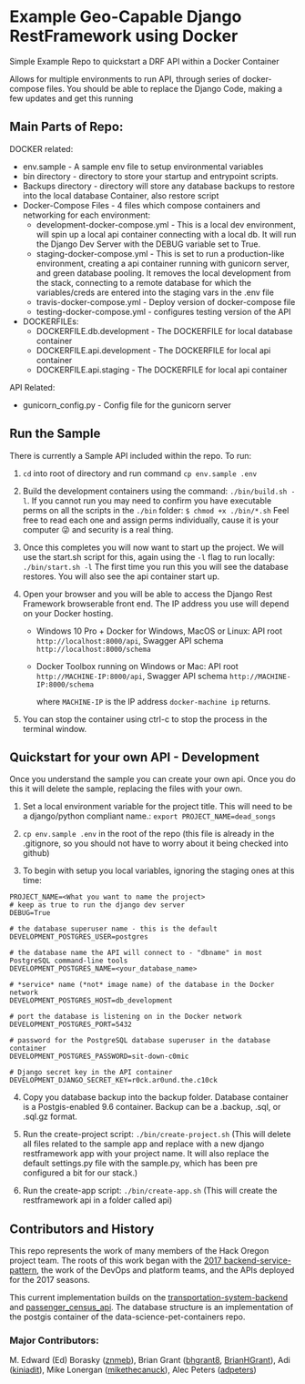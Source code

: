 # Example Geo-Capable Django RestFramework using Docker

Simple Example Repo to quickstart a DRF API within a Docker Container

Allows for multiple environments to run API, through series of docker-compose files. You should be able to replace the Django Code, making a few updates and get this running

## Main Parts of Repo:

DOCKER related:

* env.sample - A sample env file to setup environmental variables
* bin directory - directory to store your startup and entrypoint scripts.
* Backups directory - directory will store any database backups to restore into the local database Container, also restore script
* Docker-Compose Files -  4 files which compose containers and networking for each environment:
    * development-docker-compose.yml - This is a local dev environment, will spin up a local api container connecting with a local db. It will run the Django Dev Server with the DEBUG variable set to True.
    * staging-docker-compose.yml - This is set to run a production-like environment, creating a api container running with gunicorn server, and green database pooling. It removes the local development from the stack, connecting to a remote database for which the variables/creds are entered into the staging vars in the .env file
    * travis-docker-compose.yml - Deploy version of docker-compose file
    * testing-docker-compose.yml - configures testing version of the API
* DOCKERFILEs:
  * DOCKERFILE.db.development - The DOCKERFILE for local database container
  * DOCKERFILE.api.development - The DOCKERFILE for local api container
  * DOCKERFILE.api.staging - The DOCKERFILE for local api container

API Related:

* gunicorn_config.py - Config file for the gunicorn server

## Run the Sample

There is currently a Sample API included within the repo. To run:

1. `cd` into root of directory and run command `cp env.sample .env`

2. Build the development containers using the command: `./bin/build.sh -l`. If you cannot run you may need to confirm you have executable perms on all the scripts in the `./bin` folder: `$ chmod +x ./bin/*.sh` Feel free to read each one and assign perms individually, cause it is your computer :stuck_out_tongue_winking_eye: and security is a real thing.

3. Once this completes you will now want to start up the project. We will use the start.sh script for this, again using the `-l` flag to run locally:  `./bin/start.sh -l` The first time you run this you will see the database restores. You will also see the api container start up.

4. Open your browser and you will be able to access the Django Rest Framework browserable front end. The IP address you use will depend on your Docker hosting.

    * Windows 10 Pro + Docker for Windows, MacOS or Linux: API root `http://localhost:8000/api`, Swagger API schema `http://localhost:8000/schema`
    * Docker Toolbox running on Windows or Mac: API root `http://MACHINE-IP:8000/api`, Swagger API schema `http://MACHINE-IP:8000/schema`
    
        where `MACHINE-IP` is the IP address `docker-machine ip` returns.

5. You can stop the container using ctrl-c to stop the process in the terminal window.


## Quickstart for your own API - Development

Once you understand the sample you can create your own api. Once you do this it will delete the sample, replacing the files with your own.

1. Set a local environment variable for the project title. This will need to be a django/python compliant name.:
`export PROJECT_NAME=dead_songs`

2. `cp env.sample .env` in the root of the repo (this file is already in the .gitignore, so you should not have to worry about it being checked into github)

3. To begin with setup you local variables, ignoring the staging ones at this time:

```
PROJECT_NAME=<What you want to name the project>
# keep as true to run the django dev server
DEBUG=True

# the database superuser name - this is the default
DEVELOPMENT_POSTGRES_USER=postgres

# the database name the API will connect to - "dbname" in most PostgreSQL command-line tools
DEVELOPMENT_POSTGRES_NAME=<your_database_name>

# *service* name (*not* image name) of the database in the Docker network
DEVELOPMENT_POSTGRES_HOST=db_development

# port the database is listening on in the Docker network
DEVELOPMENT_POSTGRES_PORT=5432

# password for the PostgreSQL database superuser in the database container
DEVELOPMENT_POSTGRES_PASSWORD=sit-down-c0mic

# Django secret key in the API container
DEVELOPMENT_DJANGO_SECRET_KEY=r0ck.ar0und.the.c10ck
```

4. Copy you database backup into the backup folder. Database container is a Postgis-enabled 9.6 container. Backup can be a .backup, .sql, or .sql.gz format.

5. Run the create-project script: `./bin/create-project.sh` (This will delete all files related to the sample app and replace with a new django restframework app with your project name. It will also replace the default settings.py file with the sample.py, which has been pre configured a bit for our stack.)

6. Run the create-app script: `./bin/create-app.sh` (This will create the restframework api in a folder called api)


## Contributors and History

This repo represents the work of many members of the Hack Oregon project team. The roots of this work began with the [2017 backend-service-pattern](https://github.com/hackoregon/backend-service-pattern), the work of the DevOps and platform teams, and the APIs deployed for the 2017 seasons.

This current implementation builds on the [transportation-system-backend](https://github.com/hackoregon/transportation-system-backend) and [passenger_census_api](https://github.com/hackoregon/passenger_census_api). The database structure is an implementation of the postgis container of the data-science-pet-containers repo.

### Major Contributors:

M. Edward (Ed) Borasky ([znmeb](https://github.com/znmeb)),
Brian Grant ([bhgrant8](https://github.com/bhgrant8), [BrianHGrant](https://github.com/BrianHGrant)),
Adi ([kiniadit](https://github.com/kiniadit)),
Mike Lonergan ([mikethecanuck](https://github.com/mikethecanuck)),
Alec Peters ([adpeters](https://github.com/adpeters))
